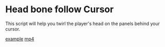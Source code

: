 # Head bone follow Cursor 
This script will help you twirl the player's head on the panels behind your cursor.

[example](https://i.imgur.com/RZxLyr6.png)
[mp4](https://cdn.discordapp.com/attachments/837664102322405397/1075713140702072932/2023-02-16_12-38-16.mp4)

